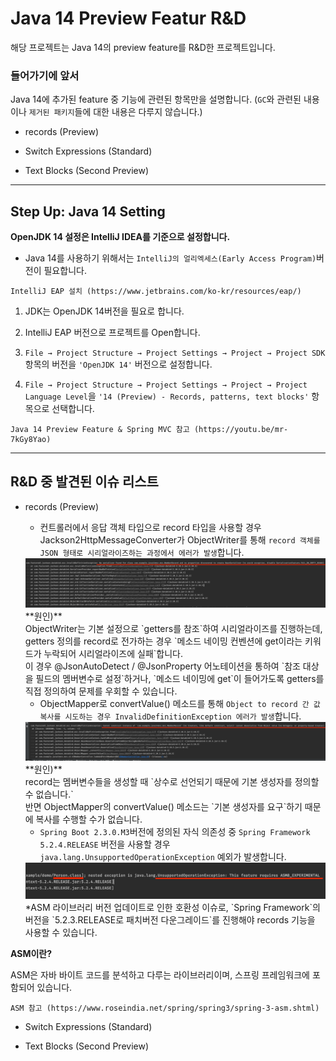 # Java 14 Preview Featur R&D

해당 프로젝트는 Java 14의 preview feature를 R&D한 프로젝트입니다.

### 들어가기에 앞서

Java 14에 추가된 feature 중 기능에 관련된 항목만을 설명합니다. (`GC`와 관련된 내용이나 `제거된 패키지`들에 대한 내용은 다루지 않습니다.)

- records (Preview)

- Switch Expressions (Standard)

- Text Blocks (Second Preview)

- - -

## Step Up: Java 14 Setting

**OpenJDK 14 설정은 IntelliJ IDEA를 기준으로 설정합니다.**

* Java 14를 사용하기 위해서는 `IntelliJ의 얼리엑세스(Early Access Program)`버전이 필요합니다.

```
IntelliJ EAP 설치 (https://www.jetbrains.com/ko-kr/resources/eap/)
```

1. JDK는 OpenJDK 14버전을 필요로 합니다.

2. IntelliJ EAP 버전으로 프로젝트를 Open합니다.

3. `File → Project Structure → Project Settings → Project → Project SDK`항목의 버전을 `'OpenJDK 14'` 버전으로 설정합니다.

4. `File → Project Structure → Project Settings → Project → Project Language Level`을 
`'14 (Preview) - Records, patterns, text blocks'` 항목으로 선택합니다.

```
Java 14 Preview Feature & Spring MVC 참고 (https://youtu.be/mr-7kGy8Yao)
```

- - -

## R&D 중 발견된 이슈 리스트

- records (Preview)
        
    - 컨트롤러에서 응답 객체 타입으로 record 타입을 사용할 경우 Jackson2HttpMessageConverter가 ObjectWriter를 통해 `record 객체를 JSON 형태로 시리얼라이즈하는 과정에서 에러가 발생`합니다. 
    <img src="./img/InvalidDefinitionException.png">
    <br>
    **원인)** 
    <br>
    ObjectWriter는 기본 설정으로 `getters를 참조`하여 시리얼라이즈를 진행하는데, getters 정의를 record로 전가하는 경우 
    `메소드 네이밍 컨벤션에 get이라는 키워드가 누락되어 시리얼라이즈에 실패`합니다.
    <br>
    이 경우 @JsonAutoDetect / @JsonProperty 어노테이션을 통하여 `참조 대상을 필드의 멤버변수로 설정`하거나, 
    `메소드 네이밍에 get`이 들어가도록 getters를 직접 정의하여 문제를 우회할 수 있습니다.
        
    - ObjectMapper로 convertValue() 메소드를 통해 `Object to record 간 값 복사를 시도하는 경우 InvalidDefinitionException 에러가 발생`합니다.
    <img src="./img/(ObjectMapper)InvalidDefinitionException.png">
    <br>
    **원인)**
    <br>
    record는 멤버변수들을 생성할 때 `상수로 선언되기 때문에 기본 생성자를 정의할 수 없습니다.`
    <br>
    반면 ObjectMapper의 convertValue() 메소드는 `기본 생성자를 요구`하기 때문에 복사를 수행할 수가 없습니다.
        
    - `Spring Boot 2.3.0.M3`버전에 정의된 자식 의존성 중 `Spring Framework 5.2.4.RELEASE` 버전을 사용할 경우 
    `java.lang.UnsupportedOperationException` 예외가 발생합니다.
    <img src="./img/UnsupportedOperationException.png">
    <br.
    **원인)**
    <br>
    *ASM 라이브러리 버전 업데이트로 인한 호환성 이슈로, `Spring Framework`의 버전을 
    `5.2.3.RELEASE로 패치버전 다운그레이드`를 진행해야 records 기능을 사용할 수 있습니다. 
        
**ASM이란?**

ASM은 자바 바이트 코드를 분석하고 다루는 라이브러리이며, 스프링 프레임워크에 포함되어 있습니다.

```
ASM 참고 (https://www.roseindia.net/spring/spring3/spring-3-asm.shtml)
```

- Switch Expressions (Standard)

- Text Blocks (Second Preview)